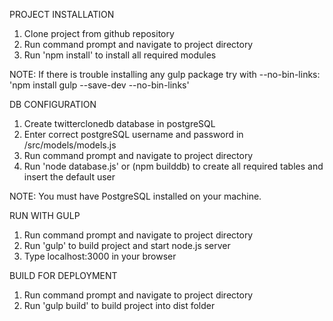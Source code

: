 PROJECT INSTALLATION

1. Clone project from github repository
2. Run command prompt and navigate to project directory
3. Run 'npm install' to install all required modules

NOTE: If there is trouble installing any gulp package try with --no-bin-links:
'npm install gulp --save-dev --no-bin-links'

DB CONFIGURATION

1. Create twitterclonedb database in postgreSQL
2. Enter correct postgreSQL username and password in /src/models/models.js
3. Run command prompt and navigate to project directory
4. Run 'node database.js' or (npm builddb) to create all required tables and insert the default user

NOTE: You must have PostgreSQL installed on your machine.

RUN WITH GULP

1. Run command prompt and navigate to project directory
2. Run 'gulp' to build project and start node.js server
3. Type localhost:3000 in your browser

BUILD FOR DEPLOYMENT

1. Run command prompt and navigate to project directory
2. Run 'gulp build' to build project into dist folder
